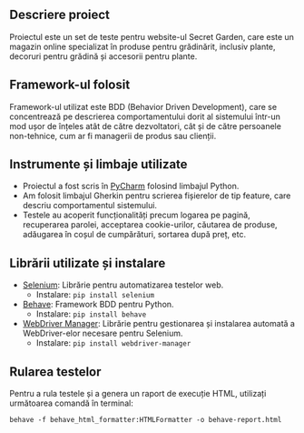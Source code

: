 ## Descriere proiect

Proiectul este un set de teste pentru website-ul Secret Garden, care este un magazin online specializat în produse pentru grădinărit, inclusiv plante, decoruri pentru grădină și accesorii pentru plante.

## Framework-ul folosit

Framework-ul utilizat este BDD (Behavior Driven Development), care se concentrează pe descrierea comportamentului dorit al sistemului într-un mod ușor de înțeles atât de către dezvoltatori, cât și de către persoanele non-tehnice, cum ar fi managerii de produs sau clienții.

## Instrumente și limbaje utilizate

- Proiectul a fost scris în [PyCharm](https://www.jetbrains.com/pycharm/) folosind limbajul Python.
- Am folosit limbajul Gherkin pentru scrierea fișierelor de tip feature, care descriu comportamentul sistemului.
- Testele au acoperit funcționalități precum logarea pe pagină, recuperarea parolei, acceptarea cookie-urilor, căutarea de produse, adăugarea în coșul de cumpărături, sortarea după preț, etc.

## Librării utilizate și instalare

- [Selenium](https://www.selenium.dev/): Librărie pentru automatizarea testelor web.
  - Instalare: `pip install selenium`
- [Behave](https://behave.readthedocs.io/en/latest/): Framework BDD pentru Python.
  - Instalare: `pip install behave`
- [WebDriver Manager](https://pypi.org/project/webdriver-manager/): Librărie pentru gestionarea și instalarea automată a WebDriver-elor necesare pentru Selenium.
  - Instalare: `pip install webdriver-manager`

## Rularea testelor

Pentru a rula testele și a genera un raport de execuție HTML, utilizați următoarea comandă în terminal:

```
behave -f behave_html_formatter:HTMLFormatter -o behave-report.html
```


